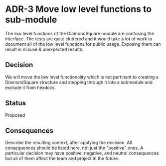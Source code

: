 # ADR-3 Move low level functions to sub-module

The low level functions of the DiamondSquare module are confusing the interface. The tests are quite cluttered and it would take a lot of work to document all of the low level functions for public usage. Exposing them can result in misuse & unexpected results.

## Decision

We will move the low level functionality which is not pertinant to creating a DiamondSquare structure and stepping through it into a submodule and exclude it from hexdocs.

## Status

Proposed

## Consequences

Describe the resulting context, after applying the decision. All consequences should be listed here, not just the "positive" ones. A particular decision may have positive, negative, and neutral consequences but all of them affect the team and project in the future.